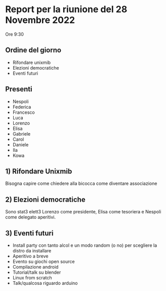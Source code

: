 # Report per la riunione del 28 Novembre 2022

Ore 9:30

## Ordine del giorno

- Rifondare unixmib
- Elezioni democratiche
- Eventi futuri

## Presenti

- Nespoli
- Federica
- Francesco
- Luca
- Lorenzo
- Elisa
- Gabriele
- Carol
- Daniele
- Ila
- Kowa

## 1) Rifondare Unixmib

Bisogna capire come chiedere alla bicocca come diventare associazione

## 2) Elezioni democratiche

Sono stat3 elett3 Lorenzo come presidente, Elisa come tesoriera e Nespoli come delegato aperitivi.

## 3) Eventi futuri

- Install party con tanto alcol e un modo random (o no) per scegliere la distro da installare
- Aperitivo a breve
- Evento su giochi open source
- Compilazione android
- Tutorial/talk su blender
- Linux from scratch
- Talk/qualcosa riguardo arduino
